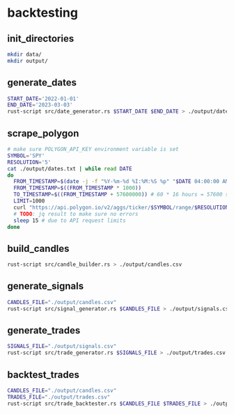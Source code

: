 # backtesting

## init_directories

~~~sh
mkdir data/
mkdir output/
~~~

## generate_dates

~~~sh
START_DATE='2022-01-01'
END_DATE='2023-03-03'
rust-script src/date_generator.rs $START_DATE $END_DATE > ./output/dates.txt
~~~

## scrape_polygon

~~~sh
# make sure POLYGON_API_KEY environment variable is set
SYMBOL='SPY'
RESOLUTION='5'
cat ./output/dates.txt | while read DATE
do
  FROM_TIMESTAMP=$(date -j -f "%Y-%m-%d %I:%M:%S %p" "$DATE 04:00:00 AM" "+%s")
  FROM_TIMESTAMP=$((FROM_TIMESTAMP * 1000))
  TO_TIMESTAMP=$((FROM_TIMESTAMP + 57600000)) # 60 * 16 hours = 57600 seconds = 8pm
  LIMIT=1000
  curl "https://api.polygon.io/v2/aggs/ticker/$SYMBOL/range/$RESOLUTION/minute/$FROM_TIMESTAMP/$TO_TIMESTAMP?adjusted=true&sort=asc&limit=$LIMIT&apiKey=$POLYGON_API_KEY" -o "./data/polygon-$SYMBOL-$RESOLUTION-$FROM_TIMESTAMP-$TO_TIMESTAMP.json"
  # TODO: jq result to make sure no errors
  sleep 15 # due to API request limits
done
~~~

## build_candles

~~~sh
rust-script src/candle_builder.rs > ./output/candles.csv
~~~

## generate_signals

~~~sh
CANDLES_FILE="./output/candles.csv"
rust-script src/signal_generator.rs $CANDLES_FILE > ./output/signals.csv
~~~

## generate_trades

~~~sh
SIGNALS_FILE="./output/signals.csv"
rust-script src/trade_generator.rs $SIGNALS_FILE > ./output/trades.csv
~~~

## backtest_trades

~~~sh
CANDLES_FILE="./output/candles.csv"
TRADES_FILE="./output/trades.csv"
rust-script src/trade_backtester.rs $CANDLES_FILE $TRADES_FILE > ./output/results.csv
~~~
